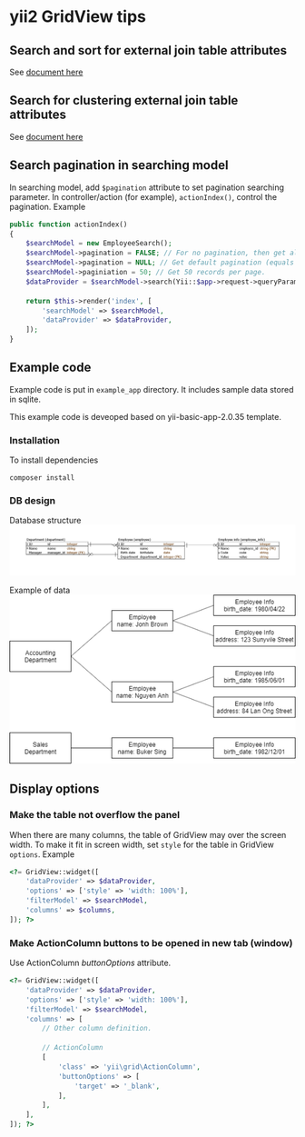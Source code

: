 # yii2 GridView tips

## Search and sort for external join table attributes

See [document here](searchExternalName.md)

## Search for clustering external join table attributes

See [document here](searchClustering.md)

## Search pagination in searching model

In searching model, add `$pagination` attribute to set pagination searching parameter.
In controller/action (for example), `actionIndex()`, control the pagination.
Example
```php
public function actionIndex()
{
    $searchModel = new EmployeeSearch();
    $searchModel->pagination = FALSE; // For no pagination, then get all record.
    $searchModel->pagination = NULL; // Get default pagination (equals to 20).
    $searchModel->paginiation = 50; // Get 50 records per page.
    $dataProvider = $searchModel->search(Yii::$app->request->queryParams);

    return $this->render('index', [
        'searchModel' => $searchModel,
        'dataProvider' => $dataProvider,
    ]);
}
```

## Example code

Example code is put in `example_app` directory.
It includes sample data stored in sqlite.

This example code is deveoped based on yii-basic-app-2.0.35 template.

### Installation

To install dependencies
```shell
composer install
```

### DB design

Database structure
![ERD](images/GridViewExample.png)

Example of data
![Data Sample](images/GridViewExampleData.png)

## Display options

### Make the table not overflow the panel

When there are many columns, the table of GridView may over the screen width. To make it fit in screen width, set `style` for the table in GridView `options`.
Example
```php
<?= GridView::widget([
    'dataProvider' => $dataProvider,
    'options' => ['style' => 'width: 100%'],
    'filterModel' => $searchModel,
    'columns' => $columns,
]); ?>
```

### Make ActionColumn buttons to be opened in new tab (window)

Use ActionColumn *buttonOptions* attribute.
```php
<?= GridView::widget([
    'dataProvider' => $dataProvider,
    'options' => ['style' => 'width: 100%'],
    'filterModel' => $searchModel,
    'columns' => [
        // Other column definition.

        // ActionColumn
        [
            'class' => 'yii\grid\ActionColumn',
            'buttonOptions' => [
                'target' => '_blank',
            ],
        ],
    ],
]); ?>
```